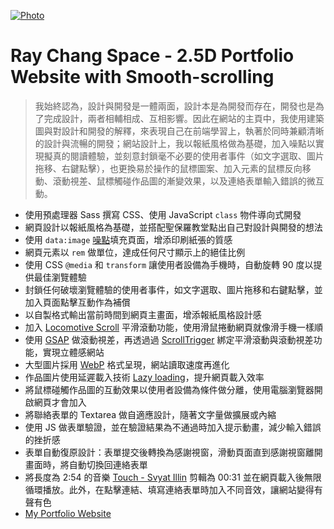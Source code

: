 [![Photo](https://github.com/raychang2017/raychang-space/blob/master/img/%E8%9E%A2%E5%B9%95%E5%BF%AB%E7%85%A7%202020-05-05%20%E4%B8%8B%E5%8D%882.01.58.png?raw=true)](https://dribbble.com/raychangdesign)

# Ray Chang Space - 2.5D Portfolio Website with Smooth-scrolling

> 我始終認為，設計與開發是一體兩面，設計本是為開發而存在，開發也是為了完成設計，兩者相輔相成、互相影響。因此在網站的主頁中，我使用建築圖與對設計和開發的解釋，來表現自己在前端學習上，執著於同時兼顧清晰的設計與流暢的開發；網站設計上，我以報紙風格做為基礎，加入噪點以實現擬真的閱讀體驗，並刻意封鎖毫不必要的使用者事件（如文字選取、圖片拖移、右鍵點擊），也更換易於操作的鼠標圖案、加入元素的鼠標反向移動、滾動視差、鼠標觸碰作品圖的漸變效果，以及連絡表單輸入錯誤的微互動。

- 使用預處理器 Sass 撰寫 CSS、使用 JavaScript `class` 物件導向式開發
- 網頁設計以報紙風格為基礎，並搭配聖保羅教堂點出自己對設計與開發的想法
- 使用 `data:image` [噪點](http://noisepng.com/)填充頁面，增添印刷紙張的質感
- 網頁元素以 `rem` 做單位，達成任何尺寸顯示上的絕佳比例
- 使用 CSS `@media` 和 `transform` 讓使用者設備為手機時，自動旋轉 90 度以提供最佳瀏覽體驗
- 封鎖任何破壞瀏覽體驗的使用者事件，如文字選取、圖片拖移和右鍵點擊，並加入頁面點擊互動作為補償
- 以自製格式輸出當前時間到網頁主畫面，增添報紙風格設計感
- 加入 [Locomotive Scroll](https://locomotivemtl.github.io/locomotive-scroll/) 平滑滾動功能，使用滑鼠捲動網頁就像滑手機一樣順
- 使用 [GSAP](https://greensock.com/gsap/) 做滾動視差<!-- - 使用 [Rellax](https://dixonandmoe.com/rellax/) 做滾動視差 -->，再透過過 [ScrollTrigger](https://greensock.com/scrolltrigger/) 綁定平滑滾動與滾動視差功能，實現立體感網站
- 大型圖片採用 [WebP](https://developers.google.com/speed/webp) 格式呈現，網站讀取速度再進化
- 作品圖片使用延遲載入技術 [Lazy loading](https://web.dev/browser-level-image-lazy-loading/)，提升網頁載入效率
- 將鼠標碰觸作品圖的互動效果以使用者設備為條件做分離，使用電腦瀏覽器開啟網頁才會加入
- 將聯絡表單的 Textarea 做自適應設計，隨著文字量做擴展或內縮
- 使用 JS 做表單驗證，並在驗證結果為不通過時加入提示動畫，減少輸入錯誤的挫折感
- 表單自動復原設計：表單提交後轉換為感謝視窗，滑動頁面直到感謝視窗離開畫面時，將自動切換回連絡表單
- 將長度為 2:54 的音樂 [Touch - Svyat Illin](https://icons8.com/music/search/touch) 剪輯為 00:31 並在網頁載入後無限循環播放。此外，在點擊連結、填寫連絡表單時加入不同音效，讓網站變得有聲有色
- [My Portfolio Website](https://rayc2045.github.io/raychang-space/)